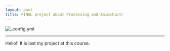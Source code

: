 ```yaml
---
layout: post
title: FINAL project about Processing and Animation!
---
```


![_config.yml](https://d2v9y0dukr6mq2.cloudfront.net/video/thumbnail/0UytWaG/21-minimal-title-and-logo-animation_emxetezdl__p__M0006.jpg)

___

Hello!! It is last my project at this course. 

